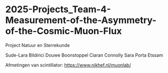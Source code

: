 # 2025-Projects_Team-4-Measurement-of-the-Asymmetry-of-the-Cosmic-Muon-Flux
Project Natuur en Sterrekunde 

Sude-Lara Bildirici
Douwe Boonstoppel
Ciaran Connolly
Sara Porta Etssam

Afmetingen van scintillator: https://www.nikhef.nl/muonlab/

